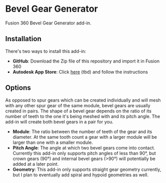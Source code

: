 # Bevel Gear Generator
Fusion 360 Bevel Gear Generator add-in.

## Installation
There's two ways to install this add-in:
- **GitHub**: Download the Zip file of this repository and import it in Fusion 360
- **Autodesk App Store**: Click [here]() (tbd) and follow the instructions

## Options
As opposed to spur gears which can be created individually and will mesh with any other spur gear of the same module, bevel gears are usually created in pairs. The shape of a bevel gear depends on the ratio of its number of teeth to the one it's being meshed with and its pitch angle. The add-in will create both bevel gears in a pair for you.

- **Module**: The ratio between the number of teeth of the gear and its diameter. At the same tooth count a gear with a larger module will be larger than one with a smaller module.
- **Pitch Angle**: The angle at which two bevel gears come into contact. Currently this add-in only supports pitch angles of less than 90°, but crown gears (90°) and internal bevel gears (>90°) will potentially be added at a later point.
- **Geometry**: This add-in only supports straight gear geometry currently, but I plan to eventually add spiral and hypoid geometries as well.


